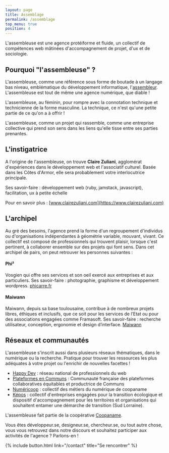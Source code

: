 ```yaml
---
layout: page
title: Assemblage
permalink: /assemblage
top_menu: true
position: 4
---
```


L'assembleuse est une agence protéiforme et fluide, un collectif de compétences web mâtinées d'accompagnement de projet, d'ux et de sociologie.

## Pourquoi "l'assembleuse" ?

L'assembleuse, comme une référence sous forme de boutade à un langage bas niveau, emblématique du développement informatique, l'[assembleur](https://fr.wikipedia.org/wiki/Assembleur). L'assembleuse est tout de même une agence numérique, que diable !

L'assembleuse, au féminin, pour rompre avec la connotation technique et technicienne de la forme masculine. La technique, ce n'est qu'une petite partie de ce qu'on a à offrir !

L'assembleuse, comme un projet qui rassemble, comme une entreprise collective qui prend son sens dans les liens qu'elle tisse entre ses parties prenantes. 

## L'instigatrice

A l'origine de l'assembleuse, on trouve **Claire Zuliani**, agglomérat d'expériences dans le développement web et l'associatif culturel. Basée dans les Côtes d'Armor, elle sera probablement votre interlocutrice principale.

Ses savoir-faire : développement web (ruby, jamstack, javascript), facilitation, ux à petite échelle

Pour en savoir plus : [www.clairezuliani.com](https://www.clairezuliani.com)

## L'archipel


Au gré des besoins, l'agence prend la forme d'un regroupement d'individus ou d'organisations indépendantes à géométrie variable, mouvant, vivant. Ce collectif est composé de professionnels qui trouvent plaisir, lorsque c'est pertinent, à collaborer ensemble sur des projets qui font sens. Dans cet archipel de pairs, on peut retrouver les personnes suivantes :

#### Phi²

Vosgien qui offre ses services et son oeil exercé aux entreprises et aux particuliers.
Ses savoir-faire : photographie, graphisme et développement wordpress.
[phicarre.fr](http://phicarre.fr/)

#### Maiwann

Maiwann, depuis sa base toulousaine, contribue à de nombreux projets libres, éthiques et inclusifs, que ce soit pour les services de l’Etat ou pour des associations engagées comme Framasoft.
Ses savoir-faire : recherche utilisateur, conception, ergonomie et design d’interface.
[Maiwann](http://www.maiwann.net/)


## Réseaux et communautés

L'assembleuse s'inscrit aussi dans plusieurs réseaux thématiques, dans le numérique ou la recherche. Pratique pour trouver  les ressources les plus adéquates à votre projet ou l'enrichir de nouvelles facettes !

- [Happy Dev](https://www.happy-dev.fr/) : réseau national de professionnels du web
- [Plateformes en Communs](http://plateformes.coopdescommuns.org/) : Communauté française
des plateformes collaboratives équitables et productrice de Communs
- [Numéricoop](https://colibris-wiki.org/NumeriCoop/) : collectif des métiers du numérique de coopaname
- [Képos](https://transition-ecologique.org/?s=k%C3%A8pos) :  collectif d'entreprises engagées pour la transition écologique et dispositif d'accompagnement pour les territoires et organisations qui souhaitent entamer une démarche de transition (Sud Lorraine).

L'assembleuse fait partie de la coopérative [Coopaname](http://www.coopaname.coop/).

<div class="highlighted">
<p>Vous êtes développeur.se, designeur.se, chercheur.se, ou tout autre chose, vous vous retrouvez dans notre discours et souhaitez participer aux activités de l'agence ? Parlons-en !</p>
{% include button.html link="/contact" title="Se rencontrer" %}
</div>